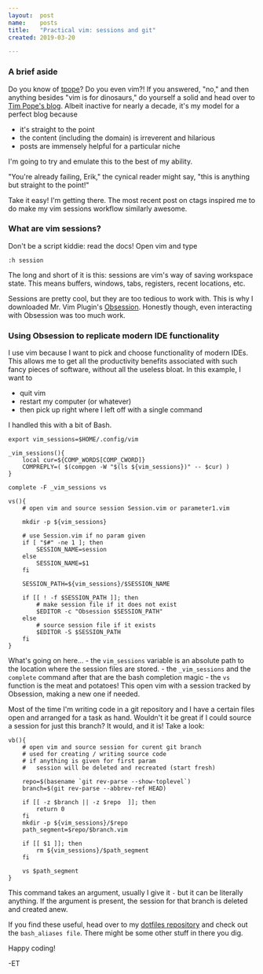 ```yaml
---
layout:  post
name:    posts
title:   "Practical vim: sessions and git"
created: 2019-03-20

---
```


### A brief aside

Do you know of [tpope](https://github.com/tpope)? Do you even vim?! If you
answered, "no," and then anything besides "vim is for dinosaurs," do
yourself a solid and head over to [Tim Pope's blog](https://tbaggery.com/).
Albeit inactive for nearly a decade, it's my model for a perfect blog because

- it's straight to the point
- the content (including the domain) is irreverent and hilarious
- posts are immensely helpful for a particular niche

I'm going to try and emulate this to the best of my ability.

"You're already failing, Erik," the cynical reader might say, "this is anything
but straight to the point!"

Take it easy! I'm getting there. The most recent post on ctags inspired me to do
make my vim sessions workflow similarly awesome.


### What are vim sessions?

Don't be a script kiddie: read the docs! Open vim and type
```
:h session
```
The long and short of it is this: sessions are vim's way of saving workspace
state. This means buffers, windows, tabs, registers, recent locations, etc.

Sessions are pretty cool, but they are too tedious to work with. This is why I
downloaded Mr. Vim Plugin's [Obsession](https://github.com/tpope/vim-obsession).
Honestly though, even interacting with Obsession was too much work.

### Using Obsession to replicate modern IDE functionality

I use vim because I want to pick and choose functionality of modern IDEs. This
allows me to get all the productivity benefits associated with such fancy pieces
of software, without all the useless bloat. In this example, I want to

- quit vim
- restart my computer (or whatever)
- then pick up right where I left off with a single command

I handled this with a bit of Bash. 

```
export vim_sessions=$HOME/.config/vim

_vim_sessions(){
    local cur=${COMP_WORDS[COMP_CWORD]}
    COMPREPLY=( $(compgen -W "$(ls ${vim_sessions})" -- $cur) )
}

complete -F _vim_sessions vs

vs(){
    # open vim and source session Session.vim or parameter1.vim

    mkdir -p ${vim_sessions}

    # use Session.vim if no param given
    if [ "$#" -ne 1 ]; then
        SESSION_NAME=session
    else
        SESSION_NAME=$1
    fi

    SESSION_PATH=${vim_sessions}/$SESSION_NAME

    if [[ ! -f $SESSION_PATH ]]; then
        # make session file if it does not exist
        $EDITOR -c "Obsession $SESSION_PATH"
    else
        # source session file if it exists
        $EDITOR -S $SESSION_PATH
    fi
}
```

What's going on here...
    - the `vim_sessions` variable is an absolute path to the location where the
      session files are stored.
    - the `_vim_sessions` and the `complete` command after that are the bash
      completion magic
    - the `vs` function is the meat and potatoes! This open vim with a session
      tracked by Obsession, making a new one if needed.

Most of the time I'm writing code in a git repository and I have a certain files
open and arranged for a task as hand. Wouldn't it be great if I could source a
session for just this branch? It would, and it is! Take a look:

```
vb(){
    # open vim and source session for curent git branch
    # used for creating / writing source code
    # if anything is given for first param
    #   session will be deleted and recreated (start fresh)

    repo=$(basename `git rev-parse --show-toplevel`)
    branch=$(git rev-parse --abbrev-ref HEAD)

    if [[ -z $branch || -z $repo  ]]; then
        return 0
    fi
    mkdir -p ${vim_sessions}/$repo
    path_segment=$repo/$branch.vim

    if [[ $1 ]]; then
        rm ${vim_sessions}/$path_segment
    fi

    vs $path_segment
}

```

This command takes an argument, usually I give it `-` but it can be literally
anything. If the argument is present, the session for that branch is deleted and
created anew.

If you find these useful, head over to my
[dotfiles repository](https://github.com/ethorne/dotfiles) and check out the
`bash_aliases file`. There might be some other stuff in there you dig.

Happy coding!

-ET

